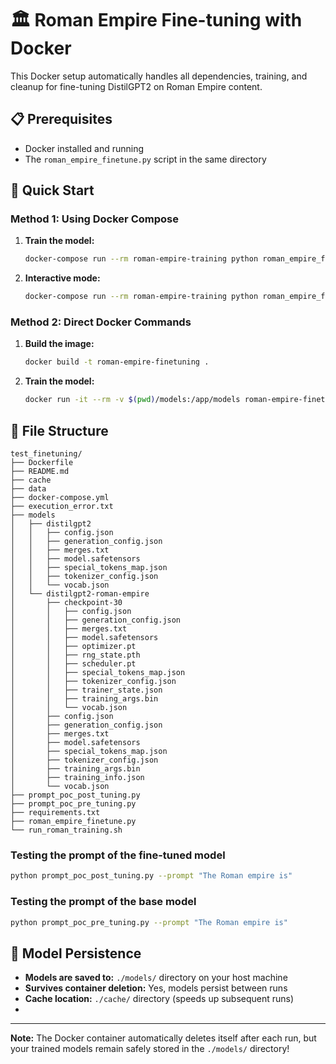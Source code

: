 # 🏛️ Roman Empire Fine-tuning with Docker

This Docker setup automatically handles all dependencies, training, and cleanup for fine-tuning DistilGPT2 on Roman Empire content.

## 📋 Prerequisites

- Docker installed and running
- The `roman_empire_finetune.py` script in the same directory

## 🚀 Quick Start

### Method 1: Using Docker Compose

1. **Train the model:**
   ```bash
   docker-compose run --rm roman-empire-training python roman_empire_finetune.py --train
   ```

2. **Interactive mode:**
   ```bash
   docker-compose run --rm roman-empire-training python roman_empire_finetune.py --interactive
   ```

### Method 2: Direct Docker Commands

1. **Build the image:**
   ```bash
   docker build -t roman-empire-finetuning .
   ```

2. **Train the model:**
   ```bash
   docker run -it --rm -v $(pwd)/models:/app/models roman-empire-finetuning python roman_empire_finetune.py --train
   ```

## 📁 File Structure

```
test_finetuning/
├── Dockerfile
├── README.md
├── cache
├── data
├── docker-compose.yml
├── execution_error.txt
├── models
│   ├── distilgpt2
│   │   ├── config.json
│   │   ├── generation_config.json
│   │   ├── merges.txt
│   │   ├── model.safetensors
│   │   ├── special_tokens_map.json
│   │   ├── tokenizer_config.json
│   │   └── vocab.json
│   └── distilgpt2-roman-empire
│       ├── checkpoint-30
│       │   ├── config.json
│       │   ├── generation_config.json
│       │   ├── merges.txt
│       │   ├── model.safetensors
│       │   ├── optimizer.pt
│       │   ├── rng_state.pth
│       │   ├── scheduler.pt
│       │   ├── special_tokens_map.json
│       │   ├── tokenizer_config.json
│       │   ├── trainer_state.json
│       │   ├── training_args.bin
│       │   └── vocab.json
│       ├── config.json
│       ├── generation_config.json
│       ├── merges.txt
│       ├── model.safetensors
│       ├── special_tokens_map.json
│       ├── tokenizer_config.json
│       ├── training_args.bin
│       ├── training_info.json
│       └── vocab.json
├── prompt_poc_post_tuning.py
├── prompt_poc_pre_tuning.py
├── requirements.txt
├── roman_empire_finetune.py
└── run_roman_training.sh
```

### Testing the prompt of the fine-tuned model
```bash
python prompt_poc_post_tuning.py --prompt "The Roman empire is"
```
### Testing the prompt of the base model
```bash
python prompt_poc_pre_tuning.py --prompt "The Roman empire is"
```

## 💾 Model Persistence

- **Models are saved to:** `./models/` directory on your host machine
- **Survives container deletion:** Yes, models persist between runs
- **Cache location:** `./cache/` directory (speeds up subsequent runs)
- 
---

**Note:** The Docker container automatically deletes itself after each run, but your trained models remain safely stored in the `./models/` directory!